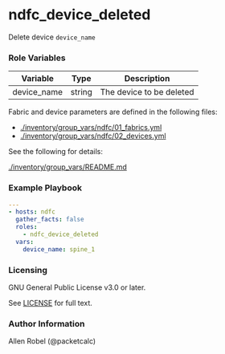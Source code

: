 # ndfc_device_deleted

Delete device ``device_name``

### Role Variables

Variable        | Type   | Description
----------------|--------|----------------------------------------
device_name     | string | The device to be deleted

Fabric and device parameters are defined in the following files:

- [./inventory/group_vars/ndfc/01_fabrics.yml](/inventory/group_vars/ndfc/01_fabrics.yml)
- [./inventory/group_vars/ndfc/02_devices.yml](/inventory/group_vars/ndfc/02_devices.yml)

See the following for details:

[./inventory/group_vars/README.md](/inventory/group_vars/README.md)


### Example Playbook

```yaml
---
- hosts: ndfc
  gather_facts: false
  roles:
    - ndfc_device_deleted
  vars:
    device_name: spine_1
```

### Licensing

GNU General Public License v3.0 or later.

See [LICENSE](https://www.gnu.org/licenses/gpl-3.0.txt) for full text.

### Author Information

Allen Robel (@packetcalc)
